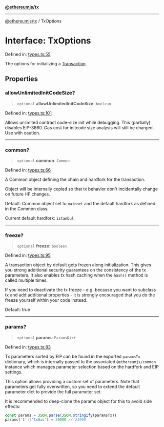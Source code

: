 [**@ethereumjs/tx**](../README.md)

***

[@ethereumjs/tx](../README.md) / TxOptions

# Interface: TxOptions

Defined in: [types.ts:55](https://github.com/Dargon789/ethereumjs-monorepo/blob/master/packages/tx/src/types.ts#L55)

The options for initializing a [Transaction](Transaction.md).

## Properties

### allowUnlimitedInitCodeSize?

> `optional` **allowUnlimitedInitCodeSize**: `boolean`

Defined in: [types.ts:101](https://github.com/Dargon789/ethereumjs-monorepo/blob/master/packages/tx/src/types.ts#L101)

Allows unlimited contract code-size init while debugging. This (partially) disables EIP-3860.
Gas cost for initcode size analysis will still be charged. Use with caution.

***

### common?

> `optional` **common**: `Common`

Defined in: [types.ts:66](https://github.com/Dargon789/ethereumjs-monorepo/blob/master/packages/tx/src/types.ts#L66)

A Common object defining the chain and hardfork for the transaction.

Object will be internally copied so that tx behavior don't incidentally
change on future HF changes.

Default: Common object set to `mainnet` and the default hardfork as defined in the Common class.

Current default hardfork: `istanbul`

***

### freeze?

> `optional` **freeze**: `boolean`

Defined in: [types.ts:95](https://github.com/Dargon789/ethereumjs-monorepo/blob/master/packages/tx/src/types.ts#L95)

A transaction object by default gets frozen along initialization. This gives you
strong additional security guarantees on the consistency of the tx parameters.
It also enables tx hash caching when the `hash()` method is called multiple times.

If you need to deactivate the tx freeze - e.g. because you want to subclass tx and
add additional properties - it is strongly encouraged that you do the freeze yourself
within your code instead.

Default: true

***

### params?

> `optional` **params**: `ParamsDict`

Defined in: [types.ts:83](https://github.com/Dargon789/ethereumjs-monorepo/blob/master/packages/tx/src/types.ts#L83)

Tx parameters sorted by EIP can be found in the exported `paramsTx` dictionary,
which is internally passed to the associated `@ethereumjs/common` instance which
manages parameter selection based on the hardfork and EIP settings.

This option allows providing a custom set of parameters. Note that parameters
get fully overwritten, so you need to extend the default parameter dict
to provide the full parameter set.

It is recommended to deep-clone the params object for this to avoid side effects:

```ts
const params = JSON.parse(JSON.stringify(paramsTx))
params['1']['txGas'] = 30000 // 21000
```
